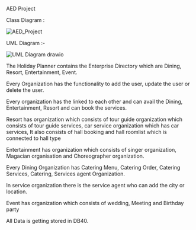 AED Project

Class Diagram :

![AED_Project](https://user-images.githubusercontent.com/43295160/206961955-922b1e0d-90ac-48bb-8f79-ad9f53aae02b.jpg)


UML Diagram :-

![UML Diagram drawio](https://user-images.githubusercontent.com/43295160/206962223-bd2c94ab-9335-4b18-ac41-97728ea110f4.png)



The Holiday Planner contains the Enterprise Directory which are Dining, Resort, Entertainment, Event.

Every Organization has the functionality to add the user, update the user or delete the user. 

Every organization has the linked to each other and can avail the Dining, Entertainment, Resort and can book the services.

Resort has organization which consists of tour guide organization which consists of tour guide services, car service organization which has car services, It also consists of hall booking and hall roomlist which is connected to hall type

Entertainment has organization which consists of singer organization, Magacian organisation and Choreographer organization.

Every Dining Organization has Catering Menu, Catering Order, Catering Services, Catering, Services agent Organization.

In service organization there is the service agent who can add the city or location.

Event has organization which consists of wedding, Meeting and Birthday party

 All Data is getting stored in DB40.
